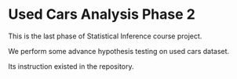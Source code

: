 # Used Cars Analysis Phase 2

This is the last phase of Statistical Inference course project.

We perform some advance hypothesis testing on used cars dataset.

Its instruction existed in the repository.
